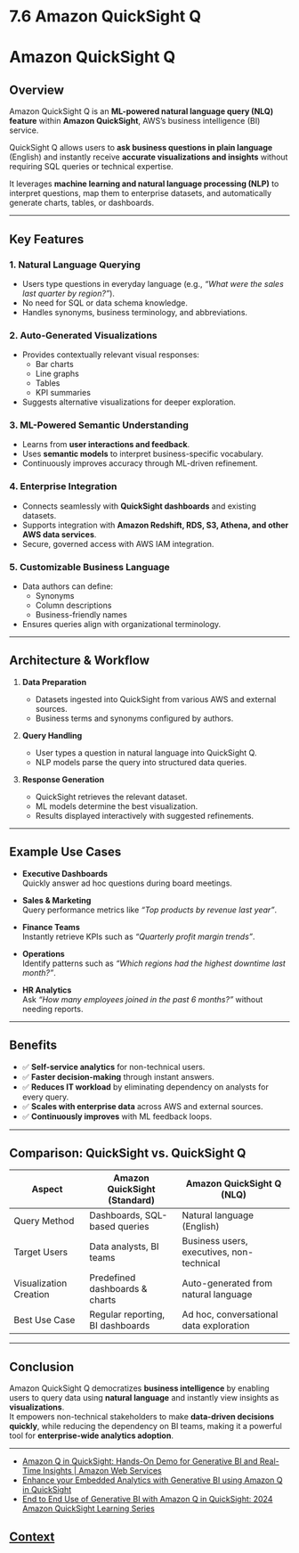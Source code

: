 # 7.6 Amazon QuickSight Q 


# Amazon QuickSight Q

## Overview
Amazon QuickSight Q is an **ML-powered natural language query (NLQ) feature** within **Amazon QuickSight**, AWS’s business intelligence (BI) service.  

QuickSight Q allows users to **ask business questions in plain language** (English) and instantly receive **accurate visualizations and insights** without requiring SQL queries or technical expertise.  

It leverages **machine learning and natural language processing (NLP)** to interpret questions, map them to enterprise datasets, and automatically generate charts, tables, or dashboards.

---

## Key Features

### 1. Natural Language Querying
- Users type questions in everyday language (e.g., *“What were the sales last quarter by region?”*).
- No need for SQL or data schema knowledge.
- Handles synonyms, business terminology, and abbreviations.

### 2. Auto-Generated Visualizations
- Provides contextually relevant visual responses:
  - Bar charts
  - Line graphs
  - Tables
  - KPI summaries
- Suggests alternative visualizations for deeper exploration.

### 3. ML-Powered Semantic Understanding
- Learns from **user interactions and feedback**.
- Uses **semantic models** to interpret business-specific vocabulary.
- Continuously improves accuracy through ML-driven refinement.

### 4. Enterprise Integration
- Connects seamlessly with **QuickSight dashboards** and existing datasets.
- Supports integration with **Amazon Redshift, RDS, S3, Athena, and other AWS data services**.
- Secure, governed access with AWS IAM integration.

### 5. Customizable Business Language
- Data authors can define:
  - Synonyms
  - Column descriptions
  - Business-friendly names
- Ensures queries align with organizational terminology.

---

## Architecture & Workflow

1. **Data Preparation**
   - Datasets ingested into QuickSight from various AWS and external sources.
   - Business terms and synonyms configured by authors.

2. **Query Handling**
   - User types a question in natural language into QuickSight Q.
   - NLP models parse the query into structured data queries.

3. **Response Generation**
   - QuickSight retrieves the relevant dataset.
   - ML models determine the best visualization.
   - Results displayed interactively with suggested refinements.

---

## Example Use Cases

- **Executive Dashboards**  
  Quickly answer ad hoc questions during board meetings.  

- **Sales & Marketing**  
  Query performance metrics like *“Top products by revenue last year”*.  

- **Finance Teams**  
  Instantly retrieve KPIs such as *“Quarterly profit margin trends”*.  

- **Operations**  
  Identify patterns such as *“Which regions had the highest downtime last month?”*.  

- **HR Analytics**  
  Ask *“How many employees joined in the past 6 months?”* without needing reports.  

---

## Benefits

- ✅ **Self-service analytics** for non-technical users.  
- ✅ **Faster decision-making** through instant answers.  
- ✅ **Reduces IT workload** by eliminating dependency on analysts for every query.  
- ✅ **Scales with enterprise data** across AWS and external sources.  
- ✅ **Continuously improves** with ML feedback loops.  

---

## Comparison: QuickSight vs. QuickSight Q

| Aspect                   | Amazon QuickSight (Standard)         | Amazon QuickSight Q (NLQ)                  |
|---------------------------|---------------------------------------|---------------------------------------------|
| Query Method              | Dashboards, SQL-based queries        | Natural language (English)                  |
| Target Users              | Data analysts, BI teams              | Business users, executives, non-technical   |
| Visualization Creation    | Predefined dashboards & charts       | Auto-generated from natural language        |
| Best Use Case             | Regular reporting, BI dashboards     | Ad hoc, conversational data exploration     |

---

## Conclusion
Amazon QuickSight Q democratizes **business intelligence** by enabling users to query data using **natural language** and instantly view insights as **visualizations**.  
It empowers non-technical stakeholders to make **data-driven decisions quickly**, while reducing the dependency on BI teams, making it a powerful tool for **enterprise-wide analytics adoption**.

---

 
 * [Amazon Q in QuickSight: Hands-On Demo for Generative BI and Real-Time Insights | Amazon Web Services](https://www.youtube.com/watch?v=CFBlREfSItc)
 * [Enhance your Embedded Analytics with Generative BI using Amazon Q in QuickSight](https://www.youtube.com/watch?v=UIDX7zPp2uM&t=46s)
 * [End to End Use of Generative BI with Amazon Q in QuickSight: 2024 Amazon QuickSight Learning Series](https://www.youtube.com/watch?v=lgf6hD2zuGk&t=776s) 
 
 ## [Context](./../context.md)
